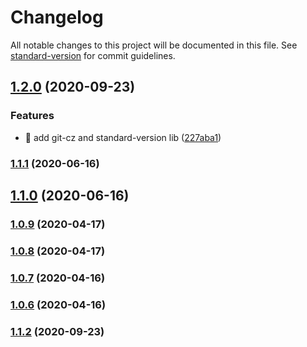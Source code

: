 # Changelog

All notable changes to this project will be documented in this file. See [standard-version](https://github.com/conventional-changelog/standard-version) for commit guidelines.

## [1.2.0](https://github.com/yeukfei02/stolenBike/compare/v1.1.2...v1.2.0) (2020-09-23)


### Features

* 🎸 add git-cz and standard-version lib ([227aba1](https://github.com/yeukfei02/stolenBike/commit/227aba18f158085357acd811d7001d40d9505995))

### [1.1.1](https://github.com/yeukfei02/stolenBike/compare/v1.1.0...v1.1.1) (2020-06-16)

## [1.1.0](https://github.com/yeukfei02/stolenBike/compare/v1.0.9...v1.1.0) (2020-06-16)

### [1.0.9](https://github.com/yeukfei02/stolenBike/compare/v1.0.8...v1.0.9) (2020-04-17)

### [1.0.8](https://github.com/yeukfei02/stolenBike/compare/v1.0.7...v1.0.8) (2020-04-17)

### [1.0.7](https://github.com/yeukfei02/stolenBike/compare/v1.0.6...v1.0.7) (2020-04-16)

### [1.0.6](https://github.com/yeukfei02/stolenBike/compare/v1.0.5...v1.0.6) (2020-04-16)

### [1.1.2](https://github.com/yeukfei02/stolenBike/compare/v1.0.5...v1.1.2) (2020-09-23)

